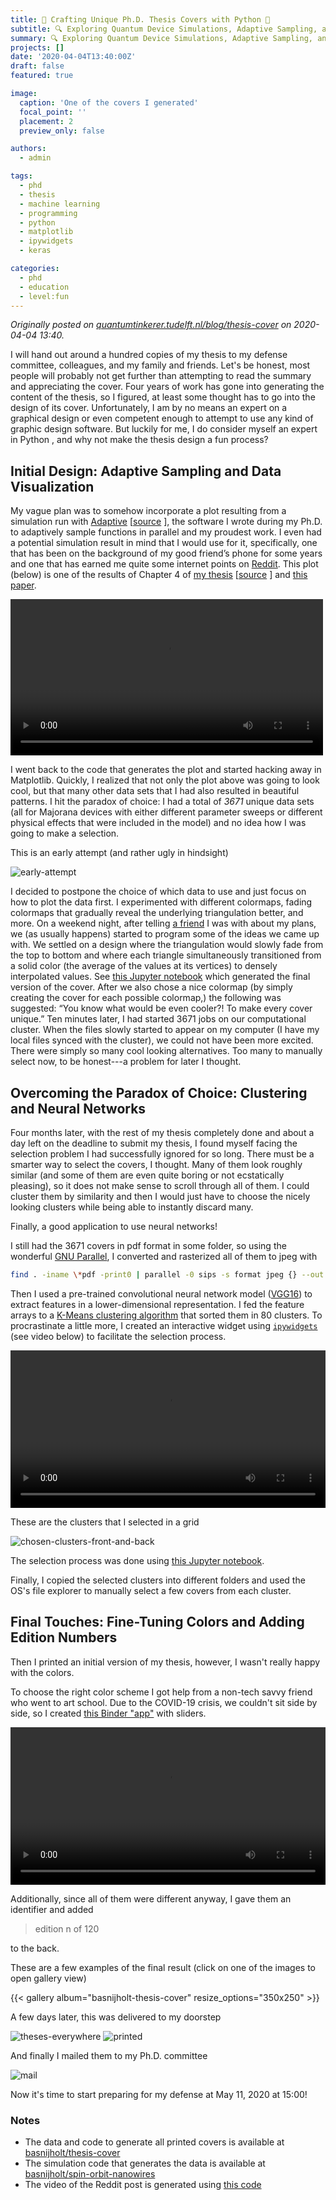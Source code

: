 ```yaml
---
title: 🎨 Crafting Unique Ph.D. Thesis Covers with Python 🐍
subtitle: 🔍 Exploring Quantum Device Simulations, Adaptive Sampling, and Neural Networks to Create Visually Stunning Thesis Covers 📚
summary: 🔍 Exploring Quantum Device Simulations, Adaptive Sampling, and Neural Networks to Create Visually Stunning Thesis Covers 📚
projects: []
date: '2020-04-04T13:40:00Z'
draft: false
featured: true

image:
  caption: 'One of the covers I generated'
  focal_point: ''
  placement: 2
  preview_only: false

authors:
  - admin

tags:
  - phd
  - thesis
  - machine learning
  - programming
  - python
  - matplotlib
  - ipywidgets
  - keras

categories:
  - phd
  - education
  - level:fun
---
```


*Originally posted on [quantumtinkerer.tudelft.nl/blog/thesis-cover](https://quantumtinkerer.tudelft.nl/blog/thesis-cover/) on 2020-04-04 13:40.*

I will hand out around a hundred copies of my thesis to my defense committee, colleagues, and my family and friends.
Let's be honest, most people will probably not get further than attempting to read the summary and appreciating the cover.
Four years of work has gone into generating the content of the thesis, so I figured, at least some thought has to go into the design of its cover.
Unfortunately, I am by no means an expert on a graphical design or even competent enough to attempt to use any kind of graphic design software.
But luckily for me, I do consider myself an expert in Python <i class="fab fa-python"></i>, and why not make the thesis design a fun process?

## Initial Design: Adaptive Sampling and Data Visualization

My vague plan was to somehow incorporate a plot resulting from a simulation run with [Adaptive](https://adaptive.readthedocs.io/) [[source](https://github.com/python-adaptive/adaptive) <i class="fab fa-github"></i>], the software I wrote during my Ph.D. to adaptively sample functions in parallel and my proudest work.
I even had a potential simulation result in mind that I would use for it, specifically, one that has been on the background of my good friend’s phone for some years and one that has earned me quite some internet points on [Reddit](https://www.reddit.com/r/dataisbeautiful/comments/eaap3p/python_quantum_research_art_saving_1000s_hours_of/).
This plot (below) is one of the results of Chapter 4 of [my thesis](http://files.nijho.lt/thesis.pdf) [[source](https://github.com/basnijholt/thesis) <i class="fab fa-github"></i>] and [this paper](https://arxiv.org/abs/1807.01940￼).

<video style="width: 100%;max-width: 500px;" controls>
  <source src="https://user-images.githubusercontent.com/6897215/233811442-ce9bc475-af15-4b89-9578-67925419b769.mp4" type="video/mp4">
  Your browser does not support the video tag.
</video>

I went back to the code that generates the plot and started hacking away in Matplotlib.
Quickly, I realized that not only the plot above was going to look cool, but that many other data sets that I had also resulted in beautiful patterns.
I hit the paradox of choice: I had a total of *3671* unique data sets (all for Majorana devices with either different parameter sweeps or different physical effects that were included in the model) and no idea how I was going to make a selection.

This is an early attempt (and rather ugly in hindsight)

![early-attempt](https://user-images.githubusercontent.com/6897215/233811538-dc3b5b86-6f6f-4bd6-840c-e466918ce151.jpeg)

I decided to postpone the choice of which data to use and just focus on how to plot the data first.
I experimented with different colormaps, fading colormaps that gradually reveal the underlying triangulation better, and more.
On a weekend night, after telling [a friend](https://github.com/sbalk) I was with about my plans, we (as usually happens) started to program some of the ideas we came up with.
We settled on a design where the triangulation would slowly fade from the top to bottom and where each triangle simultaneously transitioned from a solid color (the average of the values at its vertices) to densely interpolated values.
See [this Jupyter notebook](https://github.com/basnijholt/thesis-cover/blob/master/generate-covers.ipynb) which generated the final version of the cover.
After we also chose a nice colormap (by simply creating the cover for each possible colormap,) the following was suggested: “You know what would be even cooler?! To make every cover unique.”
Ten minutes later, I had started 3671 jobs on our computational cluster.
When the files slowly started to appear on my computer (I have my local files synced with the cluster), we could not have been more excited.
There were simply so many cool looking alternatives.
Too many to manually select now, to be honest---a problem for later I thought.

## Overcoming the Paradox of Choice: Clustering and Neural Networks

Four months later, with the rest of my thesis completely done and about a day left on the deadline to submit my thesis, I found myself facing the selection problem I had successfully ignored for so long.
There must be a smarter way to select the covers, I thought.
Many of them look roughly similar (and some of them are even quite boring or not ecstatically pleasing), so it does not make sense to scroll through all of them.
I could cluster them by similarity and then I would just have to choose the nicely looking clusters while being able to instantly discard many.

Finally, a good application to use neural networks!

I still had the 3671 covers in pdf format in some folder, so using the wonderful [GNU Parallel](https://www.gnu.org/software/parallel/), I converted and rasterized all of them to jpeg with
```bash
find . -iname \*pdf -print0 | parallel -0 sips -s format jpeg {} --out  {.}.jpg
```
Then I used a pre-trained convolutional neural network model ([VGG16](https://keras.io/applications/#vgg16)) to extract features in a lower-dimensional representation.
I fed the feature arrays to a [K-Means clustering algorithm](https://en.wikipedia.org/wiki/K-means_clustering) that sorted them in 80 clusters.
To procrastinate a little more, I created an interactive widget using [`ipywidgets`](https://ipywidgets.readthedocs.io/) (see video below) to facilitate the selection process.

<video style="width: 100%;max-width: 800px;" controls>
  <source src="https://user-images.githubusercontent.com/6897215/233811575-98ea0be2-33f4-47f4-b3ee-f8e7bdf3c475.mp4" type="video/mp4">
  Your browser does not support the video tag.
</video>

These are the clusters that I selected in a grid

![chosen-clusters-front-and-back](https://user-images.githubusercontent.com/6897215/233811546-36be2cec-eb8c-437a-88d1-595a8602a7ba.jpeg)

The selection process was done using [this Jupyter notebook](https://github.com/basnijholt/thesis-cover/blob/master/thesis-cover-selection.ipynb).

Finally, I copied the selected clusters into different folders and used the OS's file explorer to manually select a few covers from each cluster.

## Final Touches: Fine-Tuning Colors and Adding Edition Numbers

Then I printed an initial version of my thesis, however, I wasn't really happy with the colors.

To choose the right color scheme I got help from a non-tech savvy friend who went to art school.
Due to the COVID-19 crisis, we couldn't sit side by side, so I created [this Binder "app"](https://mybinder.org/v2/gh/basnijholt/thesis-cover/master?filepath=color-picker.ipynb) with sliders.

<video style="width: 100%;max-width: 800px;" controls>
  <source src="https://user-images.githubusercontent.com/6897215/233811609-8fa74955-0c51-443e-9a87-115921530b7d.mp4" type="video/mp4">
  Your browser does not support the video tag.
</video>

Additionally, since all of them were different anyway, I gave them an identifier and added

> edition n of 120

to the back.

These are a few examples of the final result (click on one of the images to open gallery view)

{{< gallery album="basnijholt-thesis-cover" resize_options="350x250" >}}

A few days later, this was delivered to my doorstep

![theses-everywhere](https://user-images.githubusercontent.com/6897215/233811518-bd5426d6-05bc-4c7a-854a-4c373aa21fcf.jpg)
![printed](https://user-images.githubusercontent.com/6897215/233811525-645b67a4-a9ea-48ba-a391-4639ed92c19d.jpg)

And finally I mailed them to my Ph.D. committee

![mail](https://user-images.githubusercontent.com/6897215/233811533-3b85ff8d-8359-453b-8aa1-ef653629a0f4.jpg)

Now it's time to start preparing for my defense at May 11, 2020 at 15:00!

### Notes

* The data and code to generate all printed covers is available at [basnijholt/thesis-cover](https://github.com/basnijholt/thesis-cover) <i class="fab fa-github"></i>
* The simulation code that generates the data is available at [basnijholt/spin-orbit-nanowires](https://github.com/basnijholt/spin-orbit-nanowires) <i class="fab fa-github"></i>
* The video of the Reddit post is generated using [this code](https://gist.github.com/basnijholt/7aaeb7b9c506f830e6791d264a6cf467) <i class="fab fa-github"></i>
